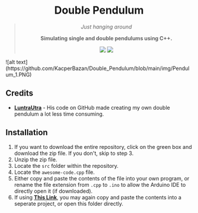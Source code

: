 <div align="center">
  <h1>Double Pendulum</h1>
    <blockquote>
        <p><i>Just hanging around</i></p>
        <p><b>Simulating single and double pendulums using C++.</b></p>
        <img src=https://img.shields.io/badge/Build-Working-brightgreen>
        <img src=https://img.shields.io/badge/Progress-Complete-Green>
    </blockquote>
</div>
![alt text](https://github.com/KacperBazan/Double_Pendulum/blob/main/img/Pendulum_1.PNG)

## Credits
- **[LuntraUtra](https://github.com/lutrarutra/sfml_pendulumPhysics)** - His code on GitHub made creating my own double pendulum a lot less time consuming.

## Installation
1. If you want to download the entire repository, click on the green box and download the zip file. If you don't, skip to step 3.
2. Unzip the zip file.
3. Locate the `src` folder within the repository. 
4. Locate the `awesome-code.cpp` file.
5. Either copy and paste the contents of the file into your own program, or rename the file extension from `.cpp` to `.ino` to allow the Arduino IDE to directly open it (if downloaded).
6. If using **[This Link](https://www.youtube.com/watch?v=JmvMvIphMnY)**, you may again copy and paste the contents into a seperate project, or open this folder directly.
